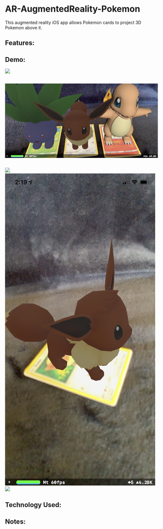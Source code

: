 # AR-AugmentedReality-Pokemon
This augmented reality iOS app allows Pokemon cards to project 3D Pokemon above it.

## Features:

## Demo:
![](Pokemon.gif)

##
![](all3.PNG)

## 
![](charmander.PNG)
![](eevee.jpg)
![](oddish.PNG)  

## Technology Used:


## Notes:
